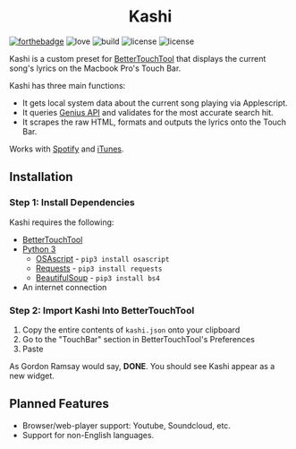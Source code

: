 
<h1 align="center">Kashi</h1>

[![forthebadge](https://forthebadge.com/images/badges/made-with-python.svg)](https://forthebadge.com)
![love](http://forthebadge.com/images/badges/built-with-love.svg)
![build](https://img.shields.io/badge/build-passing-brightgreen.svg?style=for-the-badge)  ![license](https://img.shields.io/badge/license-GPLv3-blue.svg?style=for-the-badge) ![license](https://img.shields.io/badge/PRs-welcome-yellow.svg?style=for-the-badge)

Kashi is a custom preset for [BetterTouchTool](https://folivora.ai/) that displays the current song's lyrics on the Macbook Pro's Touch Bar.

Kashi has three main functions:
- It gets local system data about the current song playing via Applescript.
- It queries [Genius API](https://docs.genius.com/) and validates for the most accurate search hit.
- It scrapes the raw HTML, formats and outputs the lyrics onto the Touch Bar.

Works with [Spotify](https://www.spotify.com/us/download/other/) and [iTunes](https://www.apple.com/itunes/download/).

## Installation

### Step 1: Install Dependencies
Kashi requires the following:
- [BetterTouchTool](https://folivora.ai/)
- [Python 3](https://www.python.org/downloads/release/python-371/)
  - [OSAscript](https://github.com/looking-for-a-job/osascript.py) - `pip3 install osascript`
  - [Requests](http://docs.python-requests.org/en/master/) - `pip3 install requests`
  - [BeautifulSoup](https://www.crummy.com/software/BeautifulSoup/) - `pip3 install bs4`
- An internet connection

### Step 2: Import Kashi Into BetterTouchTool
 1. Copy the entire contents of `kashi.json` onto your clipboard
 2. Go to the "TouchBar" section in BetterTouchTool's Preferences
 3. Paste

As Gordon Ramsay would say, **DONE**. You should see Kashi appear as a new widget.

## Planned Features
- Browser/web-player support: Youtube, Soundcloud, etc.
- Support for non-English languages.
